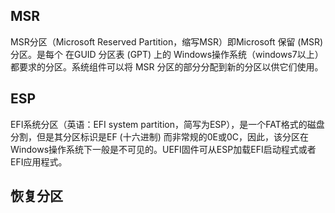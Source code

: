 
## MSR
MSR分区（Microsoft Reserved Partition，缩写MSR）即Microsoft 保留 (MSR) 分区。是每个 在GUID 分区表 (GPT) 上的 Windows操作系统（windows7以上）都要求的分区。系统组件可以将 MSR 分区的部分分配到新的分区以供它们使用。
## ESP
EFI系统分区（英语：EFI system partition，简写为ESP），是一个FAT格式的磁盘分割，但是其分区标识是EF (十六进制) 而非常规的0E或0C，因此，该分区在Windows操作系统下一般是不可见的。UEFI固件可从ESP加载EFI启动程式或者EFI应用程式。
## 恢复分区


